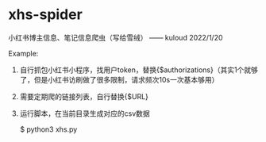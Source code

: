 # xhs-spider


小红书博主信息、笔记信息爬虫（写给雪绒）
—— kuloud 2022/1/20

Example:

1. 自行抓包小红书小程序，找用户token，替换{$authorizations}（其实1个就够了，但是小红书访刷做了很多限制，请求频次10s一次基本够用）
2. 需要定期爬的链接列表，自行替换{$URL}
3. 运行脚本，在当前目录生成对应的csv数据

    $ python3 xhs.py

